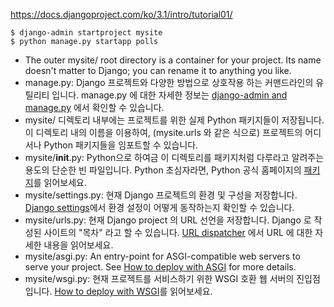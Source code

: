 https://docs.djangoproject.com/ko/3.1/intro/tutorial01/

```
$ django-admin startproject mysite
$ python manage.py startapp polls
```

- The outer mysite/ root directory is a container for your project. Its name doesn't matter to Django; you can rename it to anything you like.
- manage.py: Django 프로젝트와 다양한 방법으로 상호작용 하는 커맨드라인의 유틸리티 입니다. manage.py 에 대한 자세한 정보는 [django-admin and manage.py](https://docs.djangoproject.com/ko/3.1/ref/django-admin/) 에서 확인할 수 있습니다.
- mysite/ 디렉토리 내부에는 프로젝트를 위한 실제 Python 패키지들이 저장됩니다. 이 디렉토리 내의 이름을 이용하여, (mysite.urls 와 같은 식으로) 프로젝트의 어디서나 Python 패키지들을 임포트할 수 있습니다.
- mysite/**init**.py: Python으로 하여금 이 디렉토리를 패키지처럼 다루라고 알려주는 용도의 단순한 빈 파일입니다. Python 초심자라면, Python 공식 홈페이지의 [패키지](https://docs.python.org/3/tutorial/modules.html#tut-packages)를 읽어보세요.
- mysite/settings.py: 현재 Django 프로젝트의 환경 및 구성을 저장합니다. [Django settings](https://docs.djangoproject.com/ko/3.1/topics/settings/)에서 환경 설정이 어떻게 동작하는지 확인할 수 있습니다.
- mysite/urls.py: 현재 Django project 의 URL 선언을 저장합니다. Django 로 작성된 사이트의 "목차" 라고 할 수 있습니다. [URL dispatcher](https://docs.djangoproject.com/ko/3.1/topics/http/urls/) 에서 URL 에 대한 자세한 내용을 읽어보세요.
- mysite/asgi.py: An entry-point for ASGI-compatible web servers to serve your project. See [How to deploy with ASGI](https://docs.djangoproject.com/ko/3.1/howto/deployment/asgi/) for more details.
- mysite/wsgi.py: 현재 프로젝트를 서비스하기 위한 WSGI 호환 웹 서버의 진입점입니다. [How to deploy with WSGI](https://docs.djangoproject.com/ko/3.1/howto/deployment/wsgi/)를 읽어보세요.
